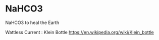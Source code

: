 # NaHCO3
NaHCO3 to heal the Earth

Wattless Current : Klein Bottle https://en.wikipedia.org/wiki/Klein_bottle
